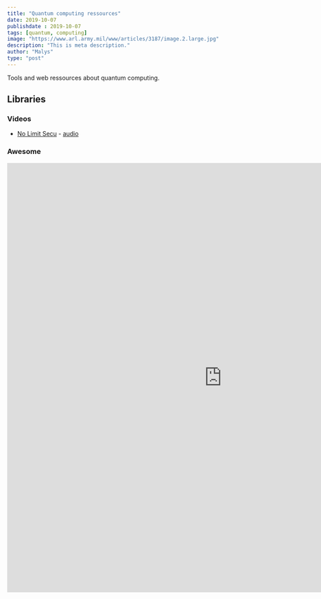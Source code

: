 ```yaml
---
title: "Quantum computing ressources"
date: 2019-10-07
publishdate : 2019-10-07
tags: [quantum, computing]
image: "https://www.arl.army.mil/www/articles/3187/image.2.large.jpg"
description: "This is meta description."
author: "Malys"
type: "post"
---
```


Tools and web ressources about quantum computing.

## Libraries

### Videos

* [No Limit Secu](https://www.nolimitsecu.fr/informatique-quantique/) - [audio](https://www.nolimitsecu.fr/wp-content/uploads/NoLimistSecu-Informatique-Quantique-avec-Renaud-Lifchitz.mp3)


### Awesome

<iframe  style="border: 0; width: 1000px; height: 1000px;" src="https://awesomelists.top/#/repos/desireevl/awesome-quantum-computing"></iframe>

